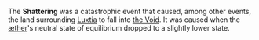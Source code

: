 The **Shattering** was a catastrophic event that caused, among other events, the land surrounding [Luxtia](<./Locations/Luxtia.md>) to fall into [the Void](<./Locations/The Void.md>). It was caused when the [æther](<./Æther/Æther.md>)'s neutral state of equilibrium dropped to a slightly lower state.